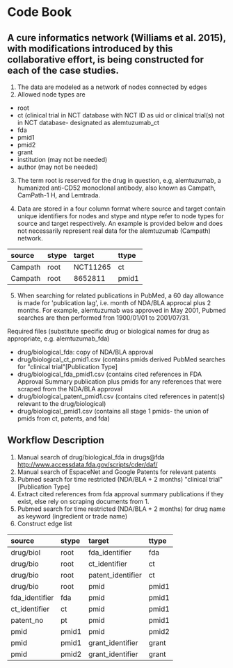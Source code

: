 #  Code Book

## A cure informatics network (Williams et al. 2015), with modifications introduced by this collaborative effort, is being constructed for each of the case studies.

1. The data are modeled as a network of nodes connected by edges
2. Allowed node types are
  * root
  * ct (clinical trial in NCT database with NCT ID as uid or clinical trial(s) not in NCT database- designated as alemtuzumab_ct
  * fda
  * pmid1
  * pmid2
  * grant
  * institution (may not be needed)
  * author (may not be needed)

3. The term root is reserved for the drug in question, e.g, alemtuzumab, a humanized anti-CD52 monoclonal antibody,  also known as Campath, CamPath-1 H, and Lemtrada. 

4. Data are stored in a four column format where source and target contain unique identifiers for nodes and stype and ntype refer to node types for source and target respectively. An example is provided below and does not necessarily represent real data for the alemtuzumab (Campath) network.

| source | stype | target | ttype |
|  :---   | :--- | :--- | :--- |
| Campath | root | NCT11265 | ct |
| Campath | root | 8652811  | pmid1 |

5. When searching for related publications in PubMed, a 60 day allowance is made for 'publication lag', i.e. month of NDA/BLA approcal plus 2 months. For example, alemtuzumab was approved in May 2001, Pubmed searches are then performed fron 1900/01/01 to 2001/07/31.

Required files (substitute specific drug or biological names for drug as appropriate, e.g. alemtuzumab_fda)
  * drug/biological_fda: copy of NDA/BLA approval
  * drug/biological_ct_pmid1.csv (contains pmids derived PubMed searches for "clinical trial"[Publication Type]
  * drug/biological_fda_pmid1.csv (contains cited references in FDA Approval Summary publication plus pmids for any references that were scraped from the NDA/BLA approval
  * drug/biological_patent_pmid1.csv (contains cited references in patent(s) relevant to the drug/biological)
  * drug/biological_pmid1.csv (contains all stage 1 pmids- the union of pmids from ct, patents, and fda)

## Workflow Description

1.  Manual search of drug/biological_fda in drugs@fda http://www.accessdata.fda.gov/scripts/cder/daf/
2.  Manual search of EspaceNet and Google Patents for relevant patents
3.  Pubmed search for time restricted (NDA/BLA + 2 months) "clinical trial"[Publication Type]
4.  Extract cited references from fda approval summary publications if they exist, else rely on scraping documents from 1.
5.  Pubmed search for time restricted (NDA/BLA + 2 months) for drug name as keyword (ingredient or trade name)
6.  Construct edge list

  | source | stype | target | ttype |
  |  :---   | :--- | :--- | :--- |
  | drug/biol | root | fda_identifier | fda |
  | drug/bio | root | ct_identifier | ct
  | drug/bio | root | patent_identifier | ct |
  | drug/bio | root | pmid | pmid1|
  | fda_identifier | fda| pmid | pmid1 |
  | ct_identifier | ct | pmid | pmid1 |
  | patent_no | pt | pmid | pmid1 |
  |pmid | pmid1 | pmid | pmid2 |
  | pmid | pmid1 | grant_identifier | grant |
  | pmid | pmid2 | grant_identifier | grant |
  








